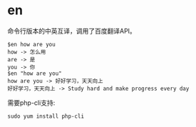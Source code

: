 en
==

命令行版本的中英互译，调用了百度翻译API。

    $en how are you
    how -> 怎么用
    are -> 是
    you -> 你
    $en "how are you"
    how are you -> 好好学习，天天向上
    好好学习，天天向上 -> Study hard and make progress every day

需要php-cli支持:

    sudo yum install php-cli

